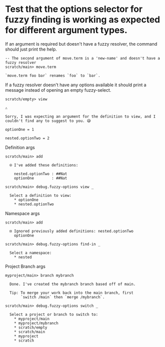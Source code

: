 # Test that the options selector for fuzzy finding is working as expected for different argument types.

If an argument is required but doesn't have a fuzzy resolver, the command should just print the help.


```ucm
-- The second argument of move.term is a 'new-name' and doesn't have a fuzzy resolver
scratch/main> move.term

`move.term foo bar` renames `foo` to `bar`.

```
If a fuzzy resolver doesn't have any options available it should print a message instead of
opening an empty fuzzy-select.

```ucm
scratch/empty> view

⚠️

Sorry, I was expecting an argument for the definition to view, and I couldn't find any to suggest to you. 😅

```
```unison
optionOne = 1

nested.optionTwo = 2
```

Definition args

```ucm
scratch/main> add

  ⍟ I've added these definitions:
  
    nested.optionTwo : ##Nat
    optionOne        : ##Nat

scratch/main> debug.fuzzy-options view _

  Select a definition to view:
    * optionOne
    * nested.optionTwo

```
Namespace args

```ucm
scratch/main> add

  ⊡ Ignored previously added definitions: nested.optionTwo
    optionOne

scratch/main> debug.fuzzy-options find-in _

  Select a namespace:
    * nested

```
Project Branch args

```ucm
myproject/main> branch mybranch

  Done. I've created the mybranch branch based off of main.
  
  Tip: To merge your work back into the main branch, first
       `switch /main` then `merge /mybranch`.

scratch/main> debug.fuzzy-options switch _

  Select a project or branch to switch to:
    * myproject/main
    * myproject/mybranch
    * scratch/empty
    * scratch/main
    * myproject
    * scratch

```
